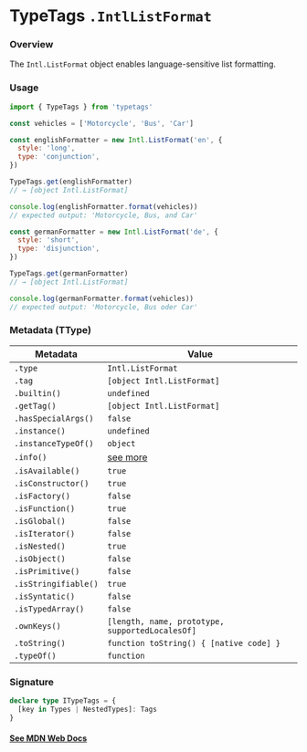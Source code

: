 # TypeTags `.IntlListFormat`

### Overview

The `Intl.ListFormat` object enables language-sensitive list formatting.

### Usage

```js
import { TypeTags } from 'typetags'

const vehicles = ['Motorcycle', 'Bus', 'Car']

const englishFormatter = new Intl.ListFormat('en', {
  style: 'long',
  type: 'conjunction',
})

TypeTags.get(englishFormatter)
// → [object Intl.ListFormat]

console.log(englishFormatter.format(vehicles))
// expected output: 'Motorcycle, Bus, and Car'

const germanFormatter = new Intl.ListFormat('de', {
  style: 'short',
  type: 'disjunction',
})

TypeTags.get(germanFormatter)
// → [object Intl.ListFormat]

console.log(germanFormatter.format(vehicles))
// expected output: 'Motorcycle, Bus oder Car'
```

### Metadata (TType)

| Metadata             | Value                                           |
| -------------------- | ----------------------------------------------- |
| `.type`              | `Intl.ListFormat`                               |
| `.tag`               | `[object Intl.ListFormat]`                      |
| `.builtin()`         | `undefined`                                     |
| `.getTag()`          | `[object Intl.ListFormat]`                      |
| `.hasSpecialArgs()`  | `false`                                         |
| `.instance()`        | `undefined`                                     |
| `.instanceTypeOf()`  | `object`                                        |
| `.info()`            | [see more]()                                    |
| `.isAvailable()`     | `true`                                          |
| `.isConstructor()`   | `true`                                          |
| `.isFactory()`       | `false`                                         |
| `.isFunction()`      | `true`                                          |
| `.isGlobal()`        | `false`                                         |
| `.isIterator()`      | `false`                                         |
| `.isNested()`        | `true`                                          |
| `.isObject()`        | `false`                                         |
| `.isPrimitive()`     | `false`                                         |
| `.isStringifiable()` | `true`                                          |
| `.isSyntatic()`      | `false`                                         |
| `.isTypedArray()`    | `false`                                         |
| `.ownKeys()`         | `[length, name, prototype, supportedLocalesOf]` |
| `.toString()`        | `function toString() { [native code] }`         |
| `.typeOf()`          | `function`                                      |

### Signature

```ts
declare type ITypeTags = {
  [key in Types | NestedTypes]: Tags
}
```

#### [See MDN Web Docs](https://developer.mozilla.org/en-US/docs/Web/JavaScript/Reference/Global_Objects/Intl/ListFormat)
